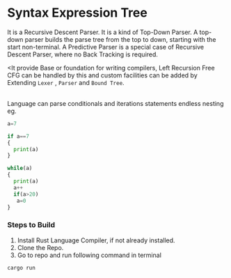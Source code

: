 # Syntax Expression Tree
It is a Recursive Descent Parser. It is a kind of Top-Down Parser. A top-down parser builds the parse tree from the top to down, starting with the start non-terminal. A Predictive Parser is a special case of Recursive Descent Parser, where no Back Tracking is required.

<It provide  Base or foundation for writing compilers, Left Recursion Free CFG can be handled by this and custom facilities can be added by Extending `Lexer` , `Parser` and `Bound Tree`. 

<br/>Language can parse conditionals and iterations statements endless nesting
eg.

```py
a=7

if a==7
{
  print(a)
}

while(a)
{
  print(a)
  a++
  if(a>20)
   a=0
}
```


### Steps to Build
1. Install Rust Language Compiler, if not already installed.
2. Clone the Repo.
3. Go to repo and run following command in terminal
```
cargo run
```

